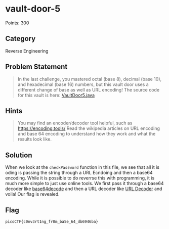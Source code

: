 # vault-door-5
Points: 300
## Category
Reverse Engineering
## Problem Statement
> In the last challenge, you mastered octal (base 8), decimal (base 10), and hexadecimal (base 16) numbers, but this vault door uses a different change of base as well as URL encoding! The source code for this vault is here: [VaultDoor5.java](VaultDoor5.java)
## Hints
> You may find an encoder/decoder tool helpful, such as https://encoding.tools/
> Read the wikipedia articles on URL encoding and base 64 encoding to understand how they work and what the results look like.
## Solution
When we look at the `checkPassword` function in this file, we see that all it is oding is passing the string through a URL Ecndoing and then a base64 encoding. While it is possible to do reverrse this with programming, it is much more simple to just use online tools. We first pass it through a base64 decoder like [base64decode](https://www.base64decode.org/) and then a URL decoder like [URL Decoder](https://www.urldecoder.org/) and voila! Our flag is revealed.
## Flag
`picoCTF{c0nv3rt1ng_fr0m_ba5e_64_db6946ba}`